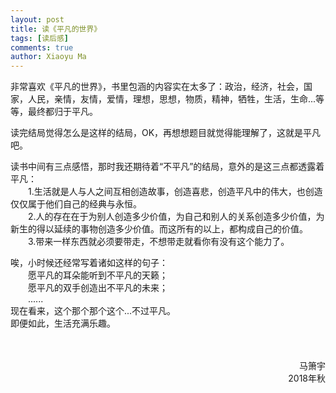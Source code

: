 ```yaml
---
layout: post
title: 读《平凡的世界》
tags: [读后感]
comments: true
author: Xiaoyu Ma
---
```


非常喜欢《平凡的世界》，书里包涵的内容实在太多了：政治，经济，社会，国家，人民，亲情，友情，爱情，理想，思想，物质，精神，牺牲，生活，生命...等等，最终都归于平凡。<!--more-->

读完结局觉得怎么是这样的结局，OK，再想想题目就觉得能理解了，这就是平凡吧。

读书中间有三点感悟，那时我还期待着“不平凡”的结局，意外的是这三点都透露着平凡：  
&ensp;&ensp;&ensp;&ensp;1.生活就是人与人之间互相创造故事，创造喜悲，创造平凡中的伟大，也创造仅仅属于他们自己的经典与永恒。  
&ensp;&ensp;&ensp;&ensp;2.人的存在在于为别人创造多少价值，为自己和别人的关系创造多少价值，为新生的得以延续的事物创造多少价值。而这所有的以上，都构成自己的价值。  
&ensp;&ensp;&ensp;&ensp;3.带来一样东西就必须要带走，不想带走就看你有没有这个能力了。

唉，小时候还经常写着诸如这样的句子：  
&ensp;&ensp;&ensp;&ensp;愿平凡的耳朵能听到不平凡的天籁；  
&ensp;&ensp;&ensp;&ensp;愿平凡的双手创造出不平凡的未来；  
&ensp;&ensp;&ensp;&ensp;......  
现在看来，这个那个那个这个...不过平凡。  
即便如此，生活充满乐趣。  

<br />
<br />
<div style="text-align: right"> 马箫宇 </div>
<div style="text-align: right"> 2018年秋 </div>
